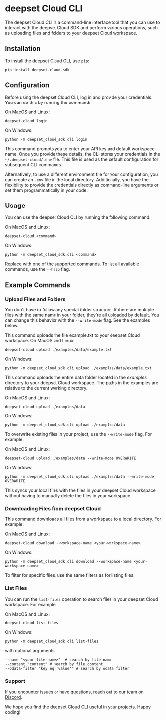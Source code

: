 # deepset Cloud CLI
The deepset Cloud CLI is a command-line interface tool that you can use to interact with the deepset Cloud SDK and perform various operations, such as uploading files and folders to your deepset Cloud workspace.

## Installation
To install the deepset Cloud CLI, use `pip`:

```shell
pip install deepset-cloud-sdk
```
## Configuration
Before using the deepset Cloud CLI, log in and provide your credentials. You can do this by running the command:

On MacOS and Linux:

```shell
deepset-cloud login
```
On Windows:

```shell
python -m deepset_cloud_sdk.cli login
```

This command prompts you to enter your API key and default workspace name. Once you provide these details, the CLI stores your credentials in the `~/.deepset-cloud/.env` file. This file is used as the default configuration for subsequent CLI commands.

Alternatively, to use a different environment file for your configuration, you can create an `.env` file in the local directory. Additionally, you have the flexibility to provide the credentials directly as command-line arguments or set them programmatically in your code.

## Usage
You can use the deepset Cloud CLI by running the following command:

On MacOS and Linux:

```shell
deepset-cloud <command>
```

On Windows:

```shell
python -m deepset_cloud_sdk.cli <command>
```

Replace <command> with one of the supported commands. To list all available commands, use the `--help` flag.

## Example Commands

### Upload Files and Folders

You don't have to follow any special folder structure. If there are multiple files with the same name in your folder, they're all uploaded by default. You can change this behavior with the `--write-mode` flag. See the examples below.

This command uploads the file example.txt to your deepset Cloud workspace. 
On MacOS and Linux:

```shell
deepset-cloud upload ./examples/data/example.txt
```

On Windows:

```shell
python -m deepset_cloud_sdk.cli upload ./examples/data/example.txt
```

This command uploads the entire data folder located in the _examples_ directory to your deepset Cloud workspace.
The paths in the examples are relative to the current working directory.

On MacOS and Linux:

```shell
deepset-cloud upload ./examples/data
```
On Windows:
```shell
python -m deepset_cloud_sdk.cli upload ./examples/data
```
To overwrite existing files in your project, use the `--write-mode` flag. For example:

On MacOS and Linux:
```shell
deepset-cloud upload ./examples/data --write-mode OVERWRITE
```
On Windows:
```shell
python -m deepset_cloud_sdk.cli upload ./examples/data --write-mode OVERWRITE
```
This syncs your local files with the files in your deepset Cloud workspace without having to manually delete the files in your workspace.


### Downloading Files from deepset Cloud
This command downloads all files from a workspace to a local directory. For example:

On MacOS and Linux:

```shell
deepset-cloud download --workspace-name <your-workspace-name>
```
On Windows:
```shell
python -m deepset_cloud_sdk.cli download --workspace-name <your-workspace-name>
```

To filter for specific files, use the same filters as for listing files.


### List Files
You can run the `list-files` operation to search files in your deepset Cloud workspace. For example:

On MacOS and Linux:
```shell
deepset-cloud list-files
```
On Windows:
```shell
python -m deepset_cloud_sdk.cli list-files
```
with optional arguments:

```shell
--name "<your-file-name>"  # search by file name
--content "content" # search by file content
--odata-filter "key eq 'value'" # search by odata filter
```

### Support
If you encounter issues or have  questions, reach out to our team on [Discord](https://discord.com/invite/qZxjM4bAHU).

We hope you find the deepset Cloud CLI useful in your projects. Happy coding!
